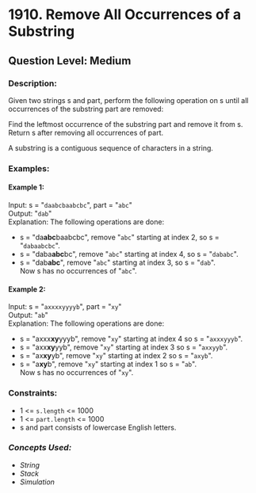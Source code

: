 # 1910. Remove All Occurrences of a Substring
## Question Level: Medium
### Description:
Given two strings s and part, perform the following operation on s until all occurrences of the substring part are removed:

Find the leftmost occurrence of the substring part and remove it from s.
Return s after removing all occurrences of part.

A substring is a contiguous sequence of characters in a string.

### Examples:
#### Example 1:

Input: s = "`daabcbaabcbc`", part = "`abc`"  
Output: "`dab`"  
Explanation: The following operations are done:
- s = "da<b>abc</b>baabcbc", remove "`abc`" starting at index 2, so s = "`dabaabcbc`".
- s = "daba<b>abc</b>bc", remove "`abc`" starting at index 4, so s = "`dababc`".
- s = "dab<b>abc</b>", remove "`abc`" starting at index 3, so s = "`dab`".  
Now s has no occurrences of "`abc`".
#### Example 2:

Input: s = "`axxxxyyyyb`", part = "`xy`"  
Output: "`ab`"  
Explanation: The following operations are done:  
- s = "axxx<b>xy</b>yyyb", remove "`xy`" starting at index 4 so s = "`axxxyyyb`".
- s = "axx<b>xy</b>yyb", remove "`xy`" starting at index 3 so s = "`axxyyb`".
- s = "ax<b>xy</b>yb", remove "`xy`" starting at index 2 so s = "`axyb`".
- s = "a<b>xy</b>b", remove "`xy`" starting at index 1 so s = "`ab`".  
Now s has no occurrences of "`xy`".


### Constraints:

- 1 <= `s.length` <= 1000
- 1 <= `part.length` <= 1000
- s​​​​​​ and part consists of lowercase English letters.


### <i>Concepts Used:
- String
- Stack
- Simulation </i>